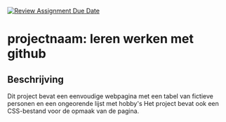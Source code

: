[![Review Assignment Due Date](https://classroom.github.com/assets/deadline-readme-button-22041afd0340ce965d47ae6ef1cefeee28c7c493a6346c4f15d667ab976d596c.svg)](https://classroom.github.com/a/l3jUSPXl)


# projectnaam: leren werken met github

## Beschrijving
Dit project bevat een eenvoudige webpagina met een tabel van fictieve personen en een ongeorende lijst met hobby's
Het project bevat ook een CSS-bestand voor de opmaak van de pagina.